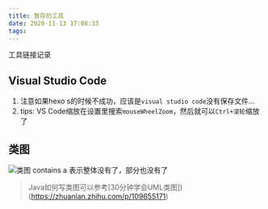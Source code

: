 ```yaml
---
title: 暂存的工具
date: 2020-11-13 17:08:33
tags:
---
```

工具链接记录
<!--more-->

## Visual Studio Code
1. 注意如果hexo s的时候不成功，应该是`visual studio code`没有保存文件...
2. tips: VS Code缩放在设置里搜索`mouseWheelZoom`，然后就可以`Ctrl+滚轮`缩放了

## 类图
![类图](https://pic1.zhimg.com/v2-941a070601f399d992125ef31261637e_1440w.jpg?source=172ae18b)
contains a 表示整体没有了，部分也没有了
> Java如何写类图可以参考[30分钟学会UML类图])(https://zhuanlan.zhihu.com/p/109655171)
